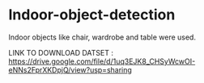 # Indoor-object-detection
Indoor objects like chair, wardrobe and table were used.




LINK TO DOWNLOAD DATSET : https://drive.google.com/file/d/1uq3EJK8_CHSyWcwOI-eNNs2FprXKDpjQ/view?usp=sharing
